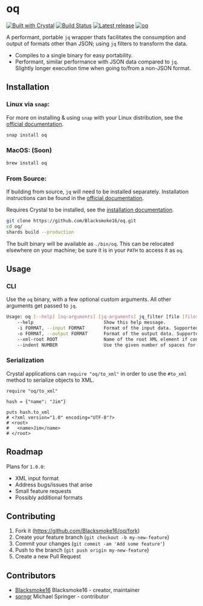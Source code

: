 # oq

[![Built with Crystal](https://img.shields.io/badge/built%20with-crystal-000000.svg?style=flat-square)](https://crystal-lang.org/)
[![Build Status](https://travis-ci.org/Blacksmoke16/oq.svg?branch=master)](https://travis-ci.org/Blacksmoke16/oq)
[![Latest release](https://img.shields.io/github/release/Blacksmoke16/oq.svg?style=flat-square)](https://github.com/Blacksmoke16/oq/releases)
[![oq](https://snapcraft.io/oq/badge.svg)](https://snapcraft.io/oq)

A performant, portable `jq` wrapper thats facilitates the consumption and output of formats other than JSON; using `jq` filters to transform the data.

* Compiles to a single binary for easy portability.
* Performant, similar performance with JSON data compared to `jq`.  Slightly longer execution time when going to/from a non-JSON format.  

## Installation

### Linux via `snap`:

For more on installing & using `snap` with your Linux distribution, see the [official documentation](https://docs.snapcraft.io/installing-snapd).

```bash
snap install oq
```

### MacOS: (Soon)

```bash
brew install oq
```

### From Source:

If building from source, `jq` will need to be installed separately. Installation instructions can be found in the [official documentation](https://stedolan.github.io/jq/).

Requires Crystal to be installed, see the [installation documentation](https://crystal-lang.org/reference/installation/).

```bash
git clone https://github.com/Blacksmoke16/oq.git
cd oq/
shards build --production
```

The built binary will be available as `./bin/oq`.  This can be relocated elsewhere on your machine; be sure it is in your `PATH` to access it as `oq`.

## Usage

### CLI

Use the `oq` binary, with a few optional custom arguments.  All other arguments get passed to `jq`.

```bash
Usage: oq [--help] [oq-arguments] [jq-arguments] jq_filter [file [files...]]
    --help                          Show this help message.
    -i FORMAT, --input FORMAT       Format of the input data. Supported formats: json, yaml.
    -o FORMAT, --output FORMAT      Format of the output data. Supported formats: json, yaml, xml.
    --xml-root ROOT                 Name of the root XML element if converting to XML.
    --indent NUMBER                 Use the given number of spaces for indentation (JSON/XML only).
```

### Serialization

Crystal applications can `require "oq/to_xml"` in order to use the `#to_xml` method to serialize objects to XML.

```crystal
require "oq/to_xml"

hash = {"name": "Jim"}

puts hash.to_xml
# <?xml version="1.0" encoding="UTF-8"?>
# <root>
#   <name>Jim</name>
# </root>
```

## Roadmap

Plans for `1.0.0`:

* XML input format
* Address bugs/issues that arise
* Small feature requests
* Possibly additional formats

## Contributing

1. Fork it (<https://github.com/Blacksmoke16/oq/fork>)
2. Create your feature branch (`git checkout -b my-new-feature`)
3. Commit your changes (`git commit -am 'Add some feature'`)
4. Push to the branch (`git push origin my-new-feature`)
5. Create a new Pull Request

## Contributors

- [Blacksmoke16](https://github.com/Blacksmoke16) Blacksmoke16 - creator, maintainer
- [sprngr](https://github.com/sprngr) Michael Springer - contributor

